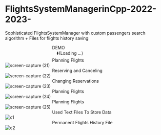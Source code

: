 # FlightsSystemManagerinCpp-2022-2023-
Sophisticated FlightsSystemManager with custom passengers search algorithm + Files for flights history saving<br/>

&emsp;&emsp;&emsp;&emsp;&emsp;&emsp;&emsp;&emsp;&emsp;&emsp;&emsp;DEMO<br/>
&emsp;&emsp;&emsp;&emsp;&emsp;&emsp;&emsp;&emsp;&emsp;&emsp;&emsp;&emsp;⬇️(Loading ...)<br/>
&emsp;&emsp;&emsp;&emsp;&emsp;&emsp;&emsp;&emsp;&emsp;&emsp;&emsp;Planning Flights<br/>
![screen-capture (21)](https://github.com/annous246/FlightsSystemManagerinCpp-2022-2023-/assets/64448280/ecfc9c33-2b83-448c-b90d-d0890d7cc603)<br/>
&emsp;&emsp;&emsp;&emsp;&emsp;&emsp;&emsp;&emsp;&emsp;&emsp;&emsp;Reserving and Canceling<br/>
![screen-capture (22)](https://github.com/annous246/FlightsSystemManagerinCpp-2022-2023-/assets/64448280/69654013-134a-443b-b3a3-f894993bf43f)<br/>
&emsp;&emsp;&emsp;&emsp;&emsp;&emsp;&emsp;&emsp;&emsp;&emsp;&emsp;Changing Reservations<br/>
![screen-capture (23)](https://github.com/annous246/FlightsSystemManagerinCpp-2022-2023-/assets/64448280/0bf0192f-ced7-403c-87e3-687f793c924d)<br/>
&emsp;&emsp;&emsp;&emsp;&emsp;&emsp;&emsp;&emsp;&emsp;&emsp;&emsp;Planning Flights<br/>
![screen-capture (24)](https://github.com/annous246/FlightsSystemManagerinCpp-2022-2023-/assets/64448280/297366ea-ab91-4f55-b399-daab9c7698ad)<br/>
&emsp;&emsp;&emsp;&emsp;&emsp;&emsp;&emsp;&emsp;&emsp;&emsp;&emsp;Planning Flights<br/>
![screen-capture (25)](https://github.com/annous246/FlightsSystemManagerinCpp-2022-2023-/assets/64448280/8b2f2ae1-0cca-49f4-bb27-ebf4f60b39bd)<br/>
&emsp;&emsp;&emsp;&emsp;&emsp;&emsp;&emsp;&emsp;&emsp;&emsp;&emsp;Used Text Files To Store Data<br/>
![c1](https://github.com/annous246/FlightsSystemManagerinCpp-2022-2023-/assets/64448280/cc161ad7-86a6-45aa-a9f8-526ddb591475)<br/>
&emsp;&emsp;&emsp;&emsp;&emsp;&emsp;&emsp;&emsp;&emsp;&emsp;&emsp;Permanent Flights History File<br/>
![c2](https://github.com/annous246/FlightsSystemManagerinCpp-2022-2023-/assets/64448280/66aae0e9-1db6-4ec7-a19d-84682f1ae9b9)<br/>


